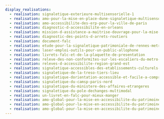 ```yaml
---
display_realisations:
  - realisation: signaletique-exterieure-multisensorielle-1
  - realisation: amo-pour-la-mise-en-place-dune-signaletique-multisensorielle
  - realisation: amo-accessibilite-des-erp-pour-la-ville-de-paris
  - realisation: diagnostic-d-accessibilite-en-orleans
  - realisation: mission-d-assistance-a-maitrise-douvrage-pour-la-mise-en-accessibilite-d-erp
  - realisation: diagnostic-des-points-d-arrets-routiers
  - realisation: document-falc
  - realisation: etude-pour-la-signaletique-patrimoniale-de-rennes-metropole
  - realisation: laser-emploi-outils-pour-un-public-allophone
  - realisation: livrets-falc-et-de-la-plaquette-de-presentation
  - realisation: releve-des-non-conformites-sur-les-escaliers-du-metro-lyonnais
  - realisation: releves-d-accessibilite-region-grand-est
  - realisation: signaletique-accessibles-des-etablissements-culturels-de-clichy
  - realisation: signaletique-de-la-treso-tiers-lieu
  - realisation: signaletique-dorientation-accessible-et-facile-a-comprendre
  - realisation: signaletique-du-camsp-paris-nord
  - realisation: signaletique-du-ministere-des-affaires-etrangeres
  - realisation: signaletique-du-pole-dechanges-multimodal
  - realisation: un-livret-en-falc-pour-mieux-manger
  - realisation: amo-global-pour-la-mise-en-accessibilite-du-patrimoine
  - realisation: amo-global-pour-la-mise-en-accessibilite-du-patrimoine
  - realisation: amo-global-pour-la-mise-en-accessibilite-du-patrimoine
---
```

